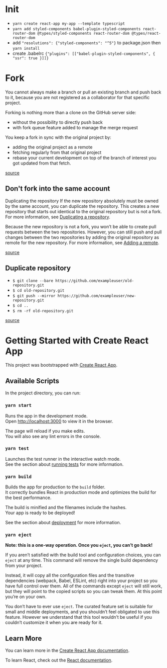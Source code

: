 # Init

- `yarn create react-app my-app --template typescript`
- `yarn add styled-components babel-plugin-styled-components react-router-dom @types/styled-components react-router-dom @types/react-router-dom`
- add `"resolutions": {"styled-components": "^5"}` to package.json then
  `yarn install`
- create .babelrc
  `{"plugins": [["babel-plugin-styled-components", { "ssr": true }]]}`

# Fork

You cannot always make a branch or pull an existing branch and push back to it,
because you are not registered as a collaborator for that specific project.

Forking is nothing more than a clone on the GitHub server side:

- without the possibility to directly push back
- with fork queue feature added to manage the merge request

You keep a fork in sync with the original project by:

- adding the original project as a remote
- fetching regularly from that original project
- rebase your current development on top of the branch of interest you got
  updated from that fetch.

[source](https://stackoverflow.com/questions/3611256/forking-vs-branching-in-github)

## Don't fork into the same account

Duplicating the repository If the new repository absolutely must be owned by the
same account, you can duplicate the repository. This creates a new repository
that starts out identical to the original repository but is not a fork. For more
information, see
[Duplicating a repository](https://help.github.com/articles/duplicating-a-repository/).

Because the new repository is not a fork, you won’t be able to create pull
requests between the two repositories. However, you can still push and pull
changes between the two repositories by adding the original repository as remote
for the new repository. For more information, see
[Adding a remote](https://help.github.com/articles/adding-a-remote/).

[source](https://github.community/t/alternatives-to-forking-into-the-same-account/10200)

## Duplicate repository

- `$ git clone --bare https://github.com/exampleuser/old-repository.git`
- `$ cd old-repository.git`
- `$ git push --mirror https://github.com/exampleuser/new-repository.git`
- `$ cd ..`
- `$ rm -rf old-repository.git`

[source](https://docs.github.com/en/github/creating-cloning-and-archiving-repositories/duplicating-a-repository)

# Getting Started with Create React App

This project was bootstrapped with
[Create React App](https://github.com/facebook/create-react-app).

## Available Scripts

In the project directory, you can run:

### `yarn start`

Runs the app in the development mode.\
Open [http://localhost:3000](http://localhost:3000) to view it in the browser.

The page will reload if you make edits.\
You will also see any lint errors in the console.

### `yarn test`

Launches the test runner in the interactive watch mode.\
See the section about [running tests](https://facebook.github.io/create-react-app/docs/running-tests)
for more information.

### `yarn build`

Builds the app for production to the `build` folder.\
It correctly bundles React in production mode and optimizes the build for the best
performance.

The build is minified and the filenames include the hashes.\
Your app is ready to be deployed!

See the section about
[deployment](https://facebook.github.io/create-react-app/docs/deployment) for
more information.

### `yarn eject`

**Note: this is a one-way operation. Once you `eject`, you can’t go back!**

If you aren’t satisfied with the build tool and configuration choices, you can
`eject` at any time. This command will remove the single build dependency from
your project.

Instead, it will copy all the configuration files and the transitive
dependencies (webpack, Babel, ESLint, etc) right into your project so you have
full control over them. All of the commands except `eject` will still work, but
they will point to the copied scripts so you can tweak them. At this point
you’re on your own.

You don’t have to ever use `eject`. The curated feature set is suitable for
small and middle deployments, and you shouldn’t feel obligated to use this
feature. However we understand that this tool wouldn’t be useful if you couldn’t
customize it when you are ready for it.

## Learn More

You can learn more in the
[Create React App documentation](https://facebook.github.io/create-react-app/docs/getting-started).

To learn React, check out the [React documentation](https://reactjs.org/).
